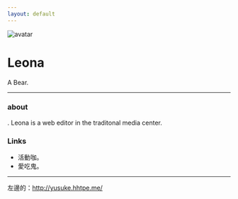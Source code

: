 ```yaml
---
layout: default
---
```


![avatar](avatar.jpg)

# Leona

A Bear.
- - -

### about

. Leona is a web editor in the traditonal media center.

### Links

 * 活動咖。
 * 愛吃鬼。

- - -
左邊的：http://yusuke.hhtpe.me/
